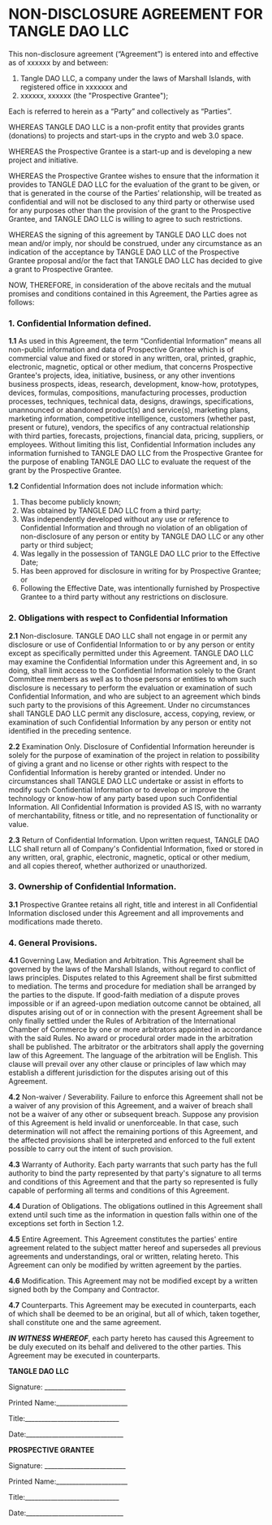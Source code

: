# NON-DISCLOSURE AGREEMENT FOR TANGLE DAO LLC

This non-disclosure agreement (“Agreement”) is entered into and effective as of xxxxxx  by and between:
1. Tangle DAO LLC, a company under the laws of Marshall Islands, with registered office in xxxxxxx and
1. xxxxxx, xxxxxx (the "Prospective Grantee");

Each is referred to herein as a “Party” and collectively as “Parties”.

WHEREAS TANGLE DAO LLC is a non-profit entity that provides grants (donations) to projects and start-ups in the crypto and web 3.0 space.

WHEREAS the Prospective Grantee is a start-up and is developing a new project and initiative.

WHEREAS the Prospective Grantee wishes to ensure that the information it provides to TANGLE DAO LLC for the evaluation of the grant to be given, or that is generated in the course of the Parties’ relationship, will be treated as confidential and will not be disclosed to any third party or otherwise used for any purposes other than the provision of the grant to the Prospective Grantee, and TANGLE DAO LLC is willing to agree to such restrictions.

WHEREAS the signing of this agreement by TANGLE DAO LLC does not mean and/or imply, nor should be construed, under any circumstance as an indication of the acceptance by TANGLE DAO LLC of the Prospective Grantee proposal and/or the fact that TANGLE DAO LLC has decided to give a grant to Prospective Grantee.

NOW, THEREFORE, in consideration of the above recitals and the mutual promises and conditions contained in this Agreement, the Parties agree as follows:

### 1. Confidential Information defined.  
**1.1**	As used in this Agreement, the term “Confidential Information” means all non-public information and data of Prospective Grantee which is of commercial value and fixed or stored in any written, oral, printed, graphic, electronic, magnetic, optical or other medium, that concerns Prospective Grantee's projects, idea, initiative, business, or any other inventions business prospects, ideas, research, development, know-how, prototypes, devices, formulas, compositions, manufacturing processes, production processes, techniques, technical data, designs, drawings, specifications,  unannounced or abandoned product(s) and service(s), marketing plans, marketing information, competitive intelligence, customers (whether past, present or future), vendors, the specifics of any contractual relationship with third parties, forecasts, projections, financial data, pricing, suppliers, or employees.  Without limiting this list, Confidential Information includes any information furnished to TANGLE DAO LLC from the Prospective Grantee for the purpose of enabling TANGLE DAO LLC to evaluate the request of the grant by the Prospective Grantee.   

**1.2**	Confidential Information does not include information which: 
1. Thas become publicly known; 
1. Was obtained by TANGLE DAO LLC from a third party; 
1. Was independently developed without any use or reference to Confidential Information and through no violation of an obligation of non-disclosure of any person or entity by TANGLE DAO LLC or any other party or third subject; 
1. Was legally in the possession of TANGLE DAO LLC prior to the Effective Date; 
1. Has been approved for disclosure in writing for by Prospective Grantee; or 
2. Following the Effective Date, was intentionally furnished by Prospective Grantee to a third party without any restrictions on disclosure. 

### 2. Obligations with respect to Confidential Information

**2.1** Non-disclosure. TANGLE DAO LLC shall not engage in or permit any disclosure or use of Confidential Information to or by any person or entity except as specifically permitted under this Agreement. TANGLE DAO LLC may examine the Confidential Information under this Agreement and, in so doing, shall limit access to the Confidential Information solely to the Grant Committee members as well as to those persons or entities to whom such disclosure is necessary to perform the evaluation or examination of such Confidential Information, and who are subject to an agreement which binds such party to the provisions of this Agreement. Under no circumstances shall TANGLE DAO LLC permit any disclosure, access, copying, review, or examination of such Confidential Information by any person or entity not identified in the preceding sentence. 

**2.2**	Examination Only.  Disclosure of Confidential Information hereunder is solely for the purpose of examination of the project in relation to possibility of giving a grant and no license or other rights with respect to the Confidential Information is hereby granted or intended.  Under no circumstances shall TANGLE DAO LLC undertake or assist in efforts to modify such Confidential Information or to develop or improve the technology or know-how of any party based upon such Confidential Information. All Confidential Information is provided AS IS, with no warranty of merchantability, fitness or title, and no representation of functionality or value.

**2.3**	Return of Confidential Information.  Upon written request, TANGLE DAO LLC shall return all of Company's Confidential Information, fixed or stored in any written, oral, graphic, electronic, magnetic, optical or other medium, and all copies thereof, whether authorized or unauthorized. 

### 3. Ownership of Confidential Information.  

**3.1**	Prospective Grantee retains all right, title and interest in all Confidential Information disclosed under this Agreement and all improvements and modifications made thereto.  

### 4. General Provisions.

**4.1**	Governing Law, Mediation and Arbitration.  This Agreement shall be governed by the laws of the Marshall Islands, without regard to conflict of laws principles. Disputes related to this Agreement shall be first submitted to mediation. The terms and procedure for mediation shall be arranged by the parties to the dispute. If good-faith mediation of a dispute proves impossible or if an agreed-upon mediation outcome cannot be obtained, all disputes arising out of or in connection with the present Agreement shall be only finally settled under the Rules of Arbitration of the International Chamber of Commerce by one or more arbitrators appointed in accordance with the said Rules. No award or procedural order made in the arbitration shall be published. The arbitrator or the arbitrators shall apply the governing law of this Agreement. The language of the arbitration will be English. This clause will prevail over any other clause or principles of law which may establish a different jurisdiction for the disputes arising out of this Agreement.

**4.2**	Non-waiver / Severability.  Failure to enforce this Agreement shall not be a waiver of any provision of this Agreement, and a waiver of breach shall not be a waiver of any other or subsequent breach.  Suppose any provision of this Agreement is held invalid or unenforceable. In that case, such determination will not affect the remaining portions of this Agreement, and the affected provisions shall be interpreted and enforced to the full extent possible to carry out the intent of such provision. 
 
**4.3**	Warranty of Authority.  Each party warrants that such party has the full authority to bind the party represented by that party's signature to all terms and conditions of this Agreement and that the party so represented is fully capable of performing all terms and conditions of this Agreement. 

**4.4**	Duration of Obligations.  The obligations outlined in this Agreement shall extend until such time as the information in question falls within one of the exceptions set forth in Section 1.2.

**4.5**	Entire Agreement.  This Agreement constitutes the parties' entire agreement related to the subject matter hereof and supersedes all previous agreements and understandings, oral or written, relating hereto. This Agreement can only be modified by written agreement by the parties.

**4.6**	Modification. This Agreement may not be modified except by a written signed both by the Company and Contractor.

**4.7**	Counterparts. This Agreement may be executed in counterparts, each of which shall be deemed to be an original, but all of which, taken together, shall constitute one and the same agreement.

***IN WITNESS WHEREOF***, each party hereto has caused this Agreement to be duly executed on its behalf and delivered to the other parties.  This Agreement may be executed in counterparts.





**TANGLE DAO LLC**                 

Signature: _________________________

Printed Name:______________________

Title:_____________________________

Date:______________________________

**PROSPECTIVE GRANTEE**

Signature: _________________________

Printed Name:______________________

Title:_____________________________

Date:______________________________
